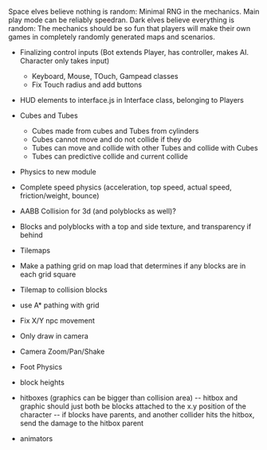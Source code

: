 <!--
      ::::::::   ::::::::  :::::::::  ::::::::::          ::::::::   ::::::::  ::::    :::  ::::::::  :::::::::: ::::::::: :::::::::::
    :+:    :+: :+:    :+: :+:    :+: :+:                :+:    :+: :+:    :+: :+:+:   :+: :+:    :+: :+:        :+:    :+:    :+:
   +:+        +:+    +:+ +:+    +:+ +:+                +:+        +:+    +:+ :+:+:+  +:+ +:+        +:+        +:+    +:+    +:+
  +#+        +#+    +:+ +#++:++#:  +#++:++#           +#+        +#+    +:+ +#+ +:+ +#+ +#+        +#++:++#   +#++:++#+     +#+
 +#+        +#+    +#+ +#+    +#+ +#+                +#+        +#+    +#+ +#+  +#+#+# +#+        +#+        +#+           +#+
#+#    #+# #+#    #+# #+#    #+# #+#                #+#    #+# #+#    #+# #+#   #+#+# #+#    #+# #+#        #+#           #+#
########   ########  ###    ### ##########          ########   ########  ###    ####  ########  ########## ###           ###
-->
Space elves believe nothing is random:
    Minimal RNG in the mechanics. Main play mode can be reliably speedran.
Dark elves believe everything is random:
    The mechanics should be so fun that players will make their
    own games in completely randomly generated maps and scenarios.

<!--
      :::::::::   ::::::::          :::::::::: ::::::::::: :::::::::   :::::::: :::::::::::
     :+:    :+: :+:    :+:         :+:            :+:     :+:    :+: :+:    :+:    :+:
    +:+    +:+ +:+    +:+         +:+            +:+     +:+    +:+ +:+           +:+
   +#+    +:+ +#+    +:+         :#::+::#       +#+     +#++:++#:  +#++:++#++    +#+
  +#+    +#+ +#+    +#+         +#+            +#+     +#+    +#+        +#+    +#+
 #+#    #+# #+#    #+#         #+#            #+#     #+#    #+# #+#    #+#    #+#
#########   ########          ###        ########### ###    ###  ########     ###
-->

- Finalizing control inputs (Bot extends Player, has controller, makes AI. Character only takes input)
    - Keyboard, Mouse, TOuch, Gampead classes
    - Fix Touch radius and add buttons
- HUD elements to interface.js in Interface class, belonging to Players
- Cubes and Tubes
    - Cubes made from cubes and Tubes from cylinders
    - Cubes cannot move and do not collide if they do
    - Tubes can move and collide with other Tubes and collide with Cubes
    - Tubes can predictive collide and current collide
- Physics to new module
- Complete speed physics (acceleration, top speed, actual speed, friction/weight, bounce)
- AABB Collision for 3d (and polyblocks as well)?
- Blocks and polyblocks with a top and side texture, and transparency if behind

- Tilemaps
- Make a pathing grid on map load that determines if any blocks are in each grid square
- Tilemap to collision blocks
- use A* pathing with grid

- Fix X/Y npc movement
- Only draw in camera
- Camera Zoom/Pan/Shake
- Foot Physics

- block heights
- hitboxes (graphics can be bigger than collision area)
    -- hitbox and graphic should just both be blocks attached to the x.y position of the character
    -- if blocks have parents, and another collider hits the hitbox, send the damage to the hitbox parent
- animators